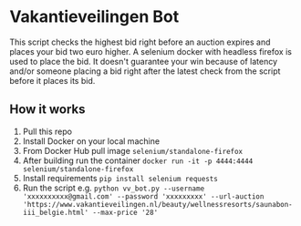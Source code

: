 # Vakantieveilingen Bot

This script checks the highest bid right before an auction expires and places your bid two euro higher. A selenium docker with headless firefox is used to place the bid. It doesn't guarantee your win because of latency and/or someone placing a bid right after the latest check from the script before it places its bid.

## How it works
1. Pull this repo
2. Install Docker on your local machine
3. From Docker Hub pull image `selenium/standalone-firefox`
4. After building run the container `docker run -it -p 4444:4444 selenium/standalone-firefox`
5. Install requirements `pip install selenium requests`
6. Run the script e.g. `python vv_bot.py --username 'xxxxxxxxxx@gmail.com' --password 'xxxxxxxxx' --url-auction 'https://www.vakantieveilingen.nl/beauty/wellnessresorts/saunabon-iii_belgie.html' --max-price '28'`

